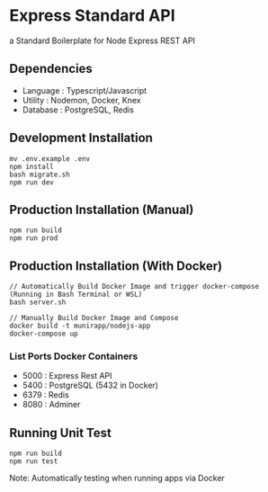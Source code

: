 # Express Standard API

a Standard Boilerplate for Node Express REST API

## Dependencies

- Language : Typescript/Javascript
- Utility : Nodemon, Docker, Knex
- Database : PostgreSQL, Redis

## Development Installation

```
mv .env.example .env
npm install
bash migrate.sh
npm run dev
```

## Production Installation (Manual)

```
npm run build
npm run prod
```

## Production Installation (With Docker)

```
// Automatically Build Docker Image and trigger docker-compose (Running in Bash Terminal or WSL)
bash server.sh

// Manually Build Docker Image and Compose
docker build -t munirapp/nodejs-app
docker-compose up
```

### List Ports Docker Containers

- 5000 : Express Rest API
- 5400 : PostgreSQL (5432 in Docker)
- 6379 : Redis
- 8080 : Adminer

## Running Unit Test

```
npm run build
npm run test
```

Note: Automatically testing when running apps via Docker
